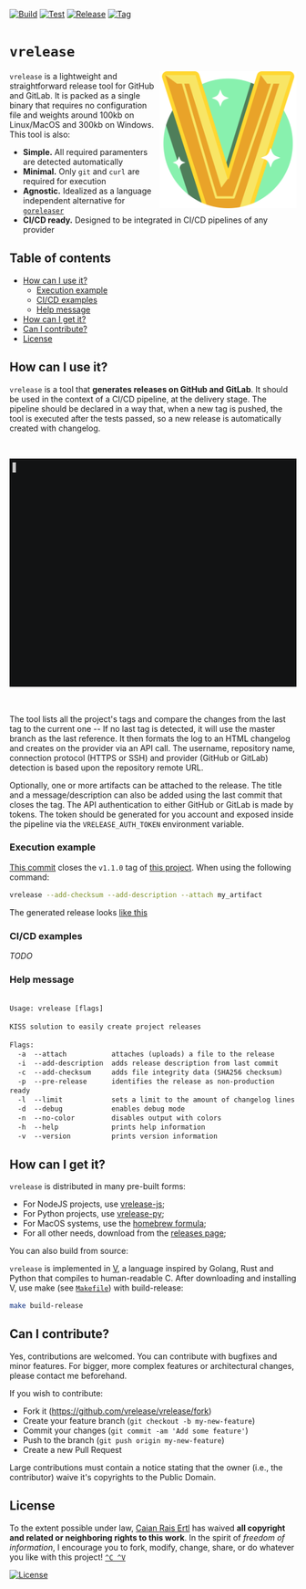 [![Build][gh-build-shield]][gh-build-url]
[![Test][gh-test-shield]][gh-test-url]
[![Release][gh-release-shield]][gh-release-url]
[![Tag][tag-shield]][tag-url]

# `vrelease`

<img src=".docs/icon.svg" height="240px" align="right"/>

`vrelease` is a lightweight and straightforward release tool for GitHub and
GitLab. It is packed as a single binary that requires no configuration file and
weights around 100kb on Linux/MacOS and 300kb on Windows. This tool is also:

- **Simple.** All required paramenters are detected automatically
- **Minimal.** Only `git` and `curl` are required for execution
- **Agnostic.** Idealized as a language independent alternative for [`goreleaser`][goreleaser]
- **CI/CD ready.** Designed to be integrated in CI/CD pipelines of any provider

[gh-build-shield]: https://img.shields.io/github/workflow/status/caian-org/vrelease/build?label=build&logo=github&style=flat-square
[gh-build-url]: https://github.com/caian-org/vrelease/actions/workflows/build-many.yml

[gh-test-shield]: https://img.shields.io/github/workflow/status/caian-org/vrelease/test?label=test&logo=github&style=flat-square
[gh-test-url]: https://github.com/caian-org/vrelease/actions/workflows/test-many.yml

[gh-release-shield]: https://img.shields.io/github/workflow/status/caian-org/vrelease/release?label=release&logo=github&style=flat-square
[gh-release-url]: https://github.com/caian-org/vrelease/actions/workflows/release-all.yml

[tag-shield]: https://img.shields.io/github/tag/caian-org/vrelease.svg?logo=git&logoColor=FFF&style=flat-square
[tag-url]: https://github.com/caian-org/vrelease/releases

[goreleaser]: https://github.com/goreleaser/goreleaser


## Table of contents

- [How can I use it?](#how-can-i-use-it)
    - [Execution example](#execution-example)
    - [CI/CD examples](#cicd-examples)
    - [Help message](#help-message)
- [How can I get it?](#how-can-i-get-it)
- [Can I contribute?](#can-i-contribute)
- [License](#license)


## How can I use it?

`vrelease` is a tool that **generates releases on GitHub and GitLab**. It
should be used in the context of a CI/CD pipeline, at the delivery stage. The
pipeline should be declared in a way that, when a new tag is pushed, the tool
is executed after the tests passed, so a new release is automatically created
with changelog.

<br/>
<p align="center">
  <a href="https://asciinema.org/a/412861" target="_blank"><img src=".docs/demo.gif" height="400px"></a>
</p>
<br/>

The tool lists all the project's tags and compare the changes from the last tag
to the current one -- If no last tag is detected, it will use the master branch
as the last reference. It then formats the log to an HTML changelog and creates
on the provider via an API call. The username, repository name, connection
protocol (HTTPS or SSH) and provider (GitHub or GitLab) detection is based upon
the repository remote URL.

Optionally, one or more artifacts can be attached to the release. The title and
a message/description can also be added using the last commit that closes the
tag. The API authentication to either GitHub or GitLab is made by tokens. The
token should be generated for you account and exposed inside the pipeline via
the `VRELEASE_AUTH_TOKEN` environment variable.


### Execution example

[This commit][ex-commit] closes the `v1.1.0` tag of [this project][ex-proj].
When using the following command:

```sh
vrelease --add-checksum --add-description --attach my_artifact
```

The generated release looks [like this][ex-release]

[ex-commit]: https://github.com/vrelease/vrtp/commit/6174cf7f03f741e4652d70e85a633277ce5f1069
[ex-proj]: https://github.com/vrelease/vrtp
[ex-release]: https://github.com/vrelease/vrtp/releases/tag/v1.1.0


### CI/CD examples

*TODO*


### Help message

```

Usage: vrelease [flags]

KISS solution to easily create project releases

Flags:
  -a  --attach           attaches (uploads) a file to the release
  -i  --add-description  adds release description from last commit
  -c  --add-checksum     adds file integrity data (SHA256 checksum)
  -p  --pre-release      identifies the release as non-production ready
  -l  --limit            sets a limit to the amount of changelog lines
  -d  --debug            enables debug mode
  -n  --no-color         disables output with colors
  -h  --help             prints help information
  -v  --version          prints version information

```


## How can I get it?

`vrelease` is distributed in many pre-built forms:

- For NodeJS projects, use [vrelease-js][vr-js];
- For Python projects, use [vrelease-py][vr-py];
- For MacOS systems, use the [homebrew formula][vr-brew];
- For all other needs, download from the [releases page][vr-rels];

[vr-js]: https://github.com/vrelease/vrelease-js
[vr-py]: https://github.com/vrelease/vrelease-py
[vr-brew]: https://github.com/vrelease/homebrew-formula
[vr-rels]: https://github.com/vrelease/vrelease/releases

You can also build from source:

`vrelease` is implemented in [V][vlang], a language inspired by Golang, Rust
and Python that compiles to human-readable C. After downloading and installing
V, use make (see [`Makefile`][makefile]) with build-release:

```sh
make build-release
```

[vlang]: https://github.com/vlang/v
[makefile]: https://github.com/vrelease/vrelease/blob/master/Makefile


## Can I contribute?

Yes, contributions are welcomed. You can contribute with bugfixes and minor
features. For bigger, more complex features or architectural changes, please
contact me beforehand.

If you wish to contribute:

- Fork it (https://github.com/vrelease/vrelease/fork)
- Create your feature branch (`git checkout -b my-new-feature`)
- Commit your changes (`git commit -am 'Add some feature'`)
- Push to the branch (`git push origin my-new-feature`)
- Create a new Pull Request

Large contributions must contain a notice stating that the owner (i.e., the
contributor) waive it's copyrights to the Public Domain.


## License

To the extent possible under law, [Caian Rais Ertl][me] has waived __all
copyright and related or neighboring rights to this work__. In the spirit of
_freedom of information_, I encourage you to fork, modify, change, share, or do
whatever you like with this project! [`^C ^V`][kopimi]

[![License][cc-shield]][cc-url]

[me]: https://github.com/caiertl
[cc-shield]: https://forthebadge.com/images/badges/cc-0.svg
[cc-url]: http://creativecommons.org/publicdomain/zero/1.0

[kopimi]: https://kopimi.com
